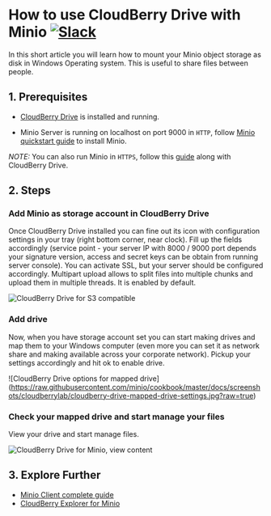 # How to use CloudBerry Drive with Minio [![Slack](https://slack.minio.io/slack?type=svg)](https://slack.minio.io)

In this short article you will learn how to mount your Minio object storage as disk in Windows Operating system. This is useful to share files between people.

## 1. Prerequisites

* [CloudBerry Drive](https://www.cloudberrylab.com/drive) is installed and running.

* Minio Server is running on localhost on port 9000 in ``HTTP``, follow [Minio quickstart guide](https://docs.minio.io/docs/minio-quickstart-guide) to install Minio.

_NOTE:_ You can also run Minio in ``HTTPS``, follow this [guide](https://docs.minio.io/docs/generate-let-s-encypt-certificate-using-concert-for-minio) along with CloudBerry Drive.

## 2. Steps

### Add Minio as storage account in CloudBerry Drive

Once CloudBerry Drive installed you can fine out its icon with configuration settings in your tray (right bottom corner, near clock). Fill up the fields accordingly (service point - your server IP with 8000 / 9000 port depends your signature version, access and secret keys can be obtain from running server console). You can activate SSL, but your server should be configured accordingly. Multipart upload allows to split files into multiple chunks and upload them in multiple threads. It is enabled by default.

  ![CloudBerry Drive for S3 compatible](https://raw.githubusercontent.com/minio/cookbook/master/docs/screenshots/cloudberrylab/cloudberry-drive-storage-minio-configuration.jpg?raw=true)

### Add drive

Now, when you have storage account set you can start making drives and map them to your Windows computer (even more you can set it as network share and making available across your corporate network). Pickup your settings accordingly and hit ok to enable drive.

  ![CloudBerry Drive options for mapped drive] (https://raw.githubusercontent.com/minio/cookbook/master/docs/screenshots/cloudberrylab/cloudberry-drive-mapped-drive-settings.jpg?raw=true)


### Check your mapped drive and start manage your files

View your drive and start manage files.

  ![CloudBerry Drive for Minio, view content](https://raw.githubusercontent.com/minio/cookbook/master/docs/screenshots/cloudberrylab/cloudberry-drive-mapped-disk-show-content.jpg?raw=true)

## 3. Explore Further

* [Minio Client complete guide](https://docs.minio.io/docs/minio-client-complete-guide)
* [CloudBerry Explorer for Minio](http://www.cloudberrylab.com/explorer)
